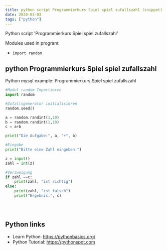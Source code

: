 ```yaml
---
title: python script Programmierkurs Spiel spiel zufallszahl (snippet)
date: 2020-03-03
tags: ["python"]
---
```

Python script 'Programmierkurs Spiel spiel zufallszahl'


Modules used in program: 
* `import random`

## python Programmierkurs Spiel spiel zufallszahl

Python mysql example: Programmierkurs Spiel spiel zufallszahl

```python
#Modul random Importieren
import random

#Zufallsgenerator initialisieren
random.seed()

a = random.randint(1,10)
b = random.randint(1,10)
c = a+b

print("Die Aufgabe:", a, "+", b)

#Eingabe
print("Bitte eine Zahl eingeben:")

z = input()
zahl = int(z)

#Verzweigung
if zahl ==c:
    print(zahl, "ist richtig")
else:
    print(zahl, "ist falsch")
    print("Ergebnis:", c)





```

## Python links

- Learn Python: https://pythonbasics.org/
- Python Tutorial: https://pythonspot.com
